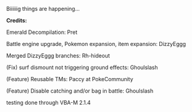 Biiiiiig things are happening...

**Credits:**

Emerald Decompilation: Pret

Battle engine upgrade, Pokemon expansion, item expansion: DizzyEggg

Merged DizzyEggg branches: Rh-hideout

(Fix) surf dismount not triggering ground effects: Ghoulslash

(Feature) Reusable TMs: Paccy at PokeCommunity

(Feature) Disable catching and/or bag in battle: Ghoulslash

testing done through VBA-M 2.1.4
